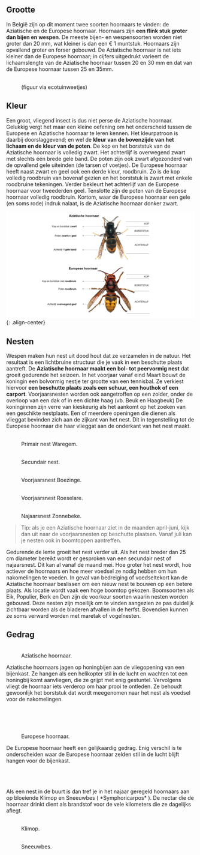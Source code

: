 
## Grootte

In België zijn op dit moment twee soorten hoornaars te vinden: de Aziatische en de Europese hoornaar. 
Hoornaars zijn **een flink stuk groter dan bijen en wespen**. De meeste bijen- en wespensoorten worden niet 
groter dan 20 mm, wat kleiner is dan een € 1 muntstuk. Hoornaars zijn opvallend groter en forser gebouwd. 
De Aziatische hoornaar is net iets kleiner dan de Europese hoornaar; in cijfers uitgedrukt varieert de lichaamslengte van de Aziatische hoornaar tussen 20 en 30 mm en dat van de Europese hoornaar tussen 25 en 35mm.

<figure class="align-center">
  <a href="#"><img src="{{ '/images/HoornaarsVergelijken.jpg' | absolute_url }}" alt=""></a>
  <figcaption>(figuur via ecotuinweetjes)</figcaption>
</figure> 

## Kleur

Een groot, vliegend insect is dus niet perse de Aziatische hoornaar. Gelukkig vergt het maar een kleine oefening om het onderscheid tussen de Europese en Aziatische hoornaar te leren kennen. Het kleurpatroon is daarbij doorslaggevend; en wel de **kleur van de bovenzijde van het lichaam en de kleur van de poten**. De kop en het borststuk van de Aziatische 
hoornaar is volledig zwart. Het achterlijf is overwegend zwart met slechts één brede gele band. De poten zijn ook zwart 
afgezonderd van de opvallend gele uiteinden (de tarsen of voetjes). De Europese hoornaar heeft naast zwart en geel ook 
een derde kleur, roodbruin. Zo is de kop volledig roodbruin van bovenaf gezien en het borststuk is zwart met enkele 
roodbruine tekeningen. Verder bekleurt het achterlijf van de Europese hoornaar voor tweederden geel. Tenslotte zijn 
de poten van de Europese hoornaar volledig roodbruin. Kortom, waar de Europese hoornaar een gele (en soms rode) indruk 
nalaat, is de Aziatische hoornaar donker zwart. 

![Kenmerken](./images/Figuur_kenmerken_EH_AH.JPG){: .align-center}

## Nesten

Wespen maken hun nest uit dood hout dat ze verzamelen in de natuur. Het resultaat is een lichtbruine structuur die 
je vaak in een beschutte plaats aantreft. De **Aziatische hoornaar maakt een bol- tot peervormig nest** dat groeit gedurende 
het seizoen. In het voorjaar vanaf eind Maart bouwt de koningin een bolvormig nestje ter grootte van een tennisbal. 
Ze verkiest hiervoor **een beschutte plaats zoals een schuur, een houthok of een carport**. Voorjaarsnesten worden ook 
aangetroffen op een zolder, onder de overloop van een dak of in een dichte haag (vb. Beuk en Haagbeuk) De koninginnen 
zijn verre van kieskeurig als het aankomt op het zoeken van een geschikte nestplaats. Een of meerdere openingen die dienen 
als vlieggat bevinden zich aan de zijkant van het nest. Dit in tegenstelling tot de Europese hoornaar die haar vlieggat 
aan de onderkant van het nest maakt.

<figure style="width: 300px" class="align-center">
  <img src="{{ './images/20180820_foto_primair_nest_Waregem.JPG' | absolute_url }}" alt="">
  <figcaption>Primair nest Waregem.</figcaption>
</figure>
<figure style="width: 300px" class="align-center">
  <img src="{{ './images/20180913_foto_secundair_nest_Gits_Jonas_Lampens.jpg' | absolute_url }}" alt="">
  <figcaption>Secundair nest.</figcaption>
</figure>
<figure style="width: 300px" class="align-center">
  <img src="{{ './images/20180710_foto_voorjaarsnest_Boezinge_Warre.jpg' | absolute_url }}" alt="">
  <figcaption>Voorjaarsnest Boezinge.</figcaption>
</figure>
<figure style="width: 300px" class="align-center">
  <img src="{{ './images/20180706_Foto_voorjaarsnest_Roeselare.jpg' | absolute_url }}" alt="">
  <figcaption>Voorjaarsnest Roeselare.</figcaption>
</figure> 
<figure style="width: 300px" class="align-center">
  <img src="{{ './images/20180810_foto_najaarsnest_Zonnebeke.jpg' | absolute_url }}" alt="">
  <figcaption>Najaarsnest Zonnebeke.</figcaption>
</figure> 

> Tip: als je een Aziatische hoornaar ziet in de maanden april-juni, kijk dan uit naar de voorjaarsnesten op 
beschutte plaatsen. Vanaf juli kan je nesten ook in boomtoppen aantreffen.

Gedurende de lente groeit het nest verder uit. Als het nest breder dan 25 cm diameter bereikt wordt er gesproken van 
een secundair nest of najaarsnest. Dit kan al vanaf de maand mei. Hoe groter het nest wordt, hoe actiever de hoornaars 
en hoe meer voedsel ze nodig hebben om hun nakomelingen te voeden. In geval van bedreiging of voedseltekort kan de 
Aziatische hoornaar beslissen om een nieuw nest te bouwen op een betere plaats. Als locatie wordt vaak een hoge boomtop 
gekozen. Boomsoorten als Eik, Populier, Berk en Den zijn de voorkeur soorten waarin nesten worden gebouwd. Deze nesten 
zijn moeilijk om te vinden aangezien ze pas duidelijk zichtbaar worden als de bladeren afvallen in de herfst. 
Bovendien kunnen ze soms verward worden met maretak of vogelnesten. 


## Gedrag

<figure style="width: 300px" class="align-left">
  <img src="{{ '/images/Aziatische_hoornaar_foraging_HBV.JPG' | absolute_url }}" alt="">
  <figcaption>Aziatische hoornaar.</figcaption>
</figure> 

Aziatische hoornaars jagen op honingbijen aan de vliegopening van een bijenkast. Ze hangen als een helikopter stil in de lucht en wachten tot een honingbij komt aanvliegen, die ze grijpt met enig gestuntel. Vervolgens vliegt de hoornaar iets verderop om haar prooi te ontleden. Ze behoudt gewoonlijk het borststuk dat wordt meegenomen naar het nest als voedsel voor de nakomelingen.<br><br><br><br>

<figure style="width: 300px" class="align-right">
  <img src="{{ '/images/Europese_hoornaar_foraging_Hans De Blauw.jpg' | absolute_url }}" alt="">
  <figcaption>Europese hoornaar.</figcaption>
</figure> 
De Europese hoornaar heeft een gelijkaardig gedrag. Enig verschil is te onderscheiden waar de Europese hoornaar zelden stil in de lucht blijft hangen voor de bijenkast.<br><br><br><br>

<p>Als een nest in de buurt is dan tref je in het najaar geregeld hoornaars aan op bloeiende Klimop en Sneeuwbes ( *Symphoricarpos* ). De nectar die de hoornaar drinkt dient als brandstof voor de vele kilometers die ze dagelijks aflegt.</p>

<figure style="width: 300px" class="align-center">
  <img src="{{ './images/20180922_VespaVelutina_klimop_HoneyBeeValley.JPG' | absolute_url }}" alt="">
  <figcaption>Klimop.</figcaption>
</figure>
<figure style="width: 300px" class="align-center">
  <img src="{{ './images/20180922_VespaVelutina_symphoricarpos_HoneyBeeValley.JPG' | absolute_url }}" alt="">
  <figcaption>Sneeuwbes.</figcaption>
</figure> 







